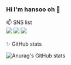 ### Hi I'm hansoo oh 👋
<div>📫 SNS list </div>
<a href="https://ohhansoo.tistory.com" target="_blank"><img src="https://img.shields.io/badge/Tistory-009FD9?style=flat-square&logo=Thumbtack&logoColor=white"/></a>
<a href="https://blog.naver.com/zhdnrk124" target="_blank"><img src="https://img.shields.io/badge/Naver-03C75A?style=flat-square&logo=Naver&logoColor=white"/></a>
<a href="https://tidy-ship-234.notion.site/Hansoo-Oh-32e36f118afe43e7b2634f1c59865c37" target="_blank"><img src="https://img.shields.io/badge/Notion-000000?style=flat-square&logo=Notion&logoColor=white"/></a><br><br>

 <div> ✨ GitHub stats </div>

![Anurag's GitHub stats](https://github-readme-stats.vercel.app/api?username=Ohhansoo&show_icons=true&theme=radical)


<!--
**Ohhansoo/Ohhansoo** is a ✨ _special_ ✨ repository because its `README.md` (this file) appears on your GitHub profile.

Here are some ideas to get you started:

- 🔭 I’m currently working on ...
- 🌱 I’m currently learning ...
- 👯 I’m looking to collaborate on ...
- 🤔 I’m looking for help with ...
- 💬 Ask me about ...

- 😄 Pronouns: ...
- ⚡ Fun fact: ...
-->
